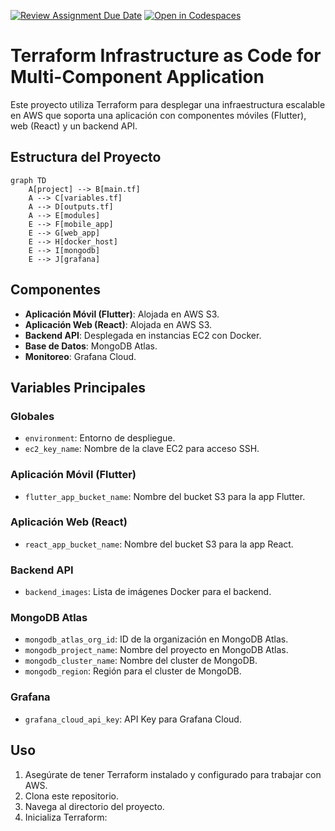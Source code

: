 [![Review Assignment Due Date](https://classroom.github.com/assets/deadline-readme-button-22041afd0340ce965d47ae6ef1cefeee28c7c493a6346c4f15d667ab976d596c.svg)](https://classroom.github.com/a/vK6WBQ1t)
[![Open in Codespaces](https://classroom.github.com/assets/launch-codespace-2972f46106e565e64193e422d61a12cf1da4916b45550586e14ef0a7c637dd04.svg)](https://classroom.github.com/open-in-codespaces?assignment_repo_id=15560937)

# Terraform Infrastructure as Code for Multi-Component Application

Este proyecto utiliza Terraform para desplegar una infraestructura escalable en AWS que soporta una aplicación con componentes móviles (Flutter), web (React) y un backend API.

## Estructura del Proyecto

```mermaid
graph TD
    A[project] --> B[main.tf]
    A --> C[variables.tf]
    A --> D[outputs.tf]
    A --> E[modules]
    E --> F[mobile_app]
    E --> G[web_app]
    E --> H[docker_host]
    E --> I[mongodb]
    E --> J[grafana]
```

## Componentes

- **Aplicación Móvil (Flutter)**: Alojada en AWS S3.
- **Aplicación Web (React)**: Alojada en AWS S3.
- **Backend API**: Desplegada en instancias EC2 con Docker.
- **Base de Datos**: MongoDB Atlas.
- **Monitoreo**: Grafana Cloud.

## Variables Principales

### Globales
- `environment`: Entorno de despliegue.
- `ec2_key_name`: Nombre de la clave EC2 para acceso SSH.

### Aplicación Móvil (Flutter)
- `flutter_app_bucket_name`: Nombre del bucket S3 para la app Flutter.

### Aplicación Web (React)
- `react_app_bucket_name`: Nombre del bucket S3 para la app React.

### Backend API
- `backend_images`: Lista de imágenes Docker para el backend.

### MongoDB Atlas
- `mongodb_atlas_org_id`: ID de la organización en MongoDB Atlas.
- `mongodb_project_name`: Nombre del proyecto en MongoDB Atlas.
- `mongodb_cluster_name`: Nombre del cluster de MongoDB.
- `mongodb_region`: Región para el cluster de MongoDB.

### Grafana
- `grafana_cloud_api_key`: API Key para Grafana Cloud.

## Uso

1. Asegúrate de tener Terraform instalado y configurado para trabajar con AWS.
2. Clona este repositorio.
3. Navega al directorio del proyecto.
4. Inicializa Terraform: 
